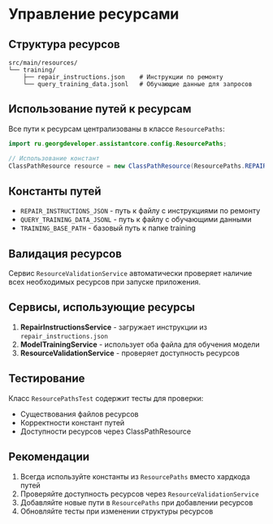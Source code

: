 # Управление ресурсами

## Структура ресурсов

```
src/main/resources/
└── training/
    ├── repair_instructions.json    # Инструкции по ремонту
    └── query_training_data.jsonl   # Обучающие данные для запросов
```

## Использование путей к ресурсам

Все пути к ресурсам централизованы в классе `ResourcePaths`:

```java
import ru.georgdeveloper.assistantcore.config.ResourcePaths;

// Использование констант
ClassPathResource resource = new ClassPathResource(ResourcePaths.REPAIR_INSTRUCTIONS_JSON);
```

## Константы путей

- `REPAIR_INSTRUCTIONS_JSON` - путь к файлу с инструкциями по ремонту
- `QUERY_TRAINING_DATA_JSONL` - путь к файлу с обучающими данными
- `TRAINING_BASE_PATH` - базовый путь к папке training

## Валидация ресурсов

Сервис `ResourceValidationService` автоматически проверяет наличие всех необходимых ресурсов при запуске приложения.

## Сервисы, использующие ресурсы

1. **RepairInstructionsService** - загружает инструкции из `repair_instructions.json`
2. **ModelTrainingService** - использует оба файла для обучения модели
3. **ResourceValidationService** - проверяет доступность ресурсов

## Тестирование

Класс `ResourcePathsTest` содержит тесты для проверки:
- Существования файлов ресурсов
- Корректности констант путей
- Доступности ресурсов через ClassPathResource

## Рекомендации

1. Всегда используйте константы из `ResourcePaths` вместо хардкода путей
2. Проверяйте доступность ресурсов через `ResourceValidationService`
3. Добавляйте новые пути в `ResourcePaths` при добавлении ресурсов
4. Обновляйте тесты при изменении структуры ресурсов